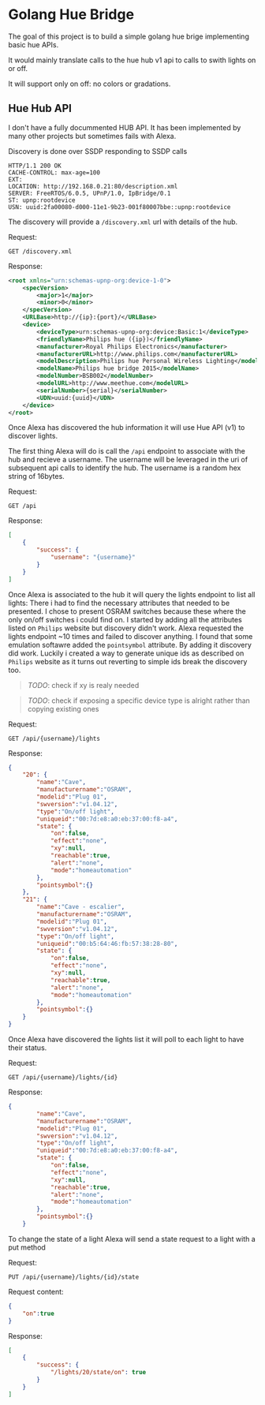# Golang Hue Bridge

The goal of this project is to build a simple golang hue brige implementing basic hue APIs.

It would mainly translate calls to the hue hub v1 api to calls to swith lights on or off.

It will support only on off: no colors or gradations.

## Hue Hub API

I don't have a fully docummented HUB API. It has been implemented by many other projects but sometimes fails with Alexa.

Discovery is done over SSDP responding to SSDP calls

```http
HTTP/1.1 200 OK
CACHE-CONTROL: max-age=100
EXT:
LOCATION: http://192.168.0.21:80/description.xml
SERVER: FreeRTOS/6.0.5, UPnP/1.0, IpBridge/0.1
ST: upnp:rootdevice
USN: uuid:2fa00080-d000-11e1-9b23-001f80007bbe::upnp:rootdevice
```

The discovery will provide a ```/discovery.xml``` url with details of the hub.

Request:
```http
GET /discovery.xml
```

Response:
```xml
<root xmlns="urn:schemas-upnp-org:device-1-0">
    <specVersion>
        <major>1</major>
        <minor>0</minor>
    </specVersion>
    <URLBase>http://{ip}:{port}/</URLBase>
    <device>
        <deviceType>urn:schemas-upnp-org:device:Basic:1</deviceType>
        <friendlyName>Philips hue ({ip})</friendlyName>
        <manufacturer>Royal Philips Electronics</manufacturer>
        <manufacturerURL>http://www.philips.com</manufacturerURL>
        <modelDescription>Philips hue Personal Wireless Lighting</modelDescription>
        <modelName>Philips hue bridge 2015</modelName>
        <modelNumber>BSB002</modelNumber>
        <modelURL>http://www.meethue.com</modelURL>
        <serialNumber>{serial}</serialNumber>
        <UDN>uuid:{uuid}</UDN>
    </device>
</root>
```

Once Alexa has discovered the hub information it will use Hue API (v1) to discover lights.

The first thing Alexa will do is call the ``/api`` endpoint to associate with the hub and recieve a username.
The username will be leveraged in the uri of subsequent api calls to identify the hub. 
The username is a random hex string of 16bytes.

Request:
```http
GET /api
```

Response:
```json
[
    {
        "success": {
            "username": "{username}"
        }
    }
]
```

Once Alexa is associated to the hub it will query the lights endpoint to list all lights:
There i had to find the necessary attributes that needed to be presented. I chose to present OSRAM switches because these where the only on/off switches i could find on.
I started by adding all the attributes listed on ``Philips`` website but discovery didn't work. Alexa requested the lights endpoint ~10 times and failed to discover anything.
I found that some emulation softawre added the ``pointsymbol`` attribute. By adding it discovery did work.
Luckily i created a way to generate unique ids as described on ``Philips`` website as it turns out reverting to simple ids break the discovery too.

> *TODO*: check if xy is realy needed 

> *TODO*: check if exposing a specific device type is alright rather than copying existing ones

Request:
```http
GET /api/{username}/lights
```

Response:
```json
{
    "20": {
        "name":"Cave",
        "manufacturername":"OSRAM",
        "modelid":"Plug 01",
        "swversion":"v1.04.12",
        "type":"On/off light",
        "uniqueid":"00:7d:e8:a0:eb:37:00:f8-a4",
        "state": {
            "on":false,
            "effect":"none",
            "xy":null,
            "reachable":true,
            "alert":"none",
            "mode":"homeautomation"
        },
        "pointsymbol":{}
    },
    "21": {
        "name":"Cave - escalier",
        "manufacturername":"OSRAM",
        "modelid":"Plug 01",
        "swversion":"v1.04.12",
        "type":"On/off light",
        "uniqueid":"00:b5:64:46:fb:57:38:28-80",
        "state": {
            "on":false,
            "effect":"none",
            "xy":null,
            "reachable":true,
            "alert":"none",
            "mode":"homeautomation"
        },
        "pointsymbol":{}
    }
}
```
Once Alexa have discovered the lights list it will poll to each light to have their status.

Request:
```http
GET /api/{username}/lights/{id}
```

Response:
```json
{
        "name":"Cave",
        "manufacturername":"OSRAM",
        "modelid":"Plug 01",
        "swversion":"v1.04.12",
        "type":"On/off light",
        "uniqueid":"00:7d:e8:a0:eb:37:00:f8-a4",
        "state": {
            "on":false,
            "effect":"none",
            "xy":null,
            "reachable":true,
            "alert":"none",
            "mode":"homeautomation"
        },
        "pointsymbol":{}
    }
```

To change the state of a light Alexa will send a state request to a light with a put method

Request:
```http
PUT /api/{username}/lights/{id}/state
```

Request content:
```json
{
    "on":true
}
```

Response:
```json
[
    {
        "success": {
            "/lights/20/state/on": true
        }
    }
]
```